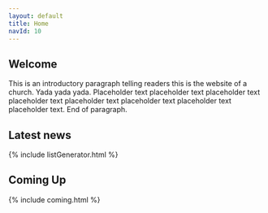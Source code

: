 ```yaml
---
layout: default
title: Home
navId: 10
---
```


## Welcome

This is an introductory paragraph telling readers this is the website of a church. Yada yada yada. Placeholder text placeholder text placeholder text placeholder text placeholder text placeholder text placeholder text placeholder text. End of paragraph.

<div class="separator"></div>

<div id="latestContainer">
  <div id="news">
    <h2>Latest news</h2>
{% include listGenerator.html %}
  </div>
  <div id="comingUp">
    <h2>Coming Up</h2>
{% include coming.html %}
    </div>
</div>
